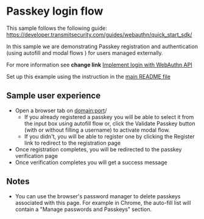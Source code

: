 # Passkey login flow

This sample follows the following guide:
https://developer.transmitsecurity.com/guides/webauthn/quick_start_sdk/

In this sample we are demonstrating Passkey registration and authentication (using autofill and
modal flows ) for users managed externally.

For more information see **change link**
[Implement login with WebAuthn API](https://developer.transmitsecurity.com/guides/webauthn/basic_login_scenarios/)

Set up this example using the instruction in the [main README file](../README.md)

## Sample user experience

- Open a browser tab on <domain:port>/
  - If you already registered a passkey you will be able to select it from the input box using
    autofill flow or, click the Validate Passkey button (with or without filling a username) to
    activate modal flow.
  - If you didn't, you will be able to register one by clicking the Register link to redirect to the
    registration page
- Once registration completes, you will be redirected to the passkey verification page
- Once verification completes you will get a success message

## Notes

- You can use the browser's password manager to delete passkeys associated with this page. For
  example in Chrome, the auto-fill list will contain a "Manage passwords and Passkeys" section.

